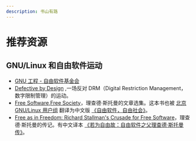 ```yaml
---
description: 书山有路
---
```


# 推荐资源

## GNU/Linux 和自由软件运动

* [GNU 工程 - 自由软件基金会](https://www.gnu.org)
* [Defective by Design](https://www.defectivebydesign.org/) ,一场反对 DRM（Digital Restriction Management，数字限制管理）的运动。
* [Free Software,Free Society](https://www.gnu.org/doc/fsfs3-hardcover.pdf)，理查德·斯托曼的文章选集。这本书也被 [北京 GNU/Linux 用户组](https://beijinglug.club) 翻译为中文版 [《自由软件，自由社会》](https://beijinglug.club/fsfs-zh/)。
* [Free as in Freedom: Richard Stallman's Crusade for Free Software](http://shop.oreilly.com/product/9780596002879.do)，理查德·斯托曼的传记。有中文译本 [《若为自由故：自由软件之父理查德·斯托曼传》](https://book.douban.com/subject/26314527/)。



